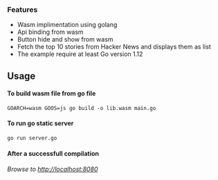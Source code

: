### Features

- Wasm implimentation using golang
- Api binding from wasm
- Button hide and show from wasm
- Fetch the top 10 stories from Hacker News and displays them as list
- The example require at least Go version 1.12



## Usage
 
####  To build wasm file from go file

`GOARCH=wasm GOOS=js go build -o lib.wasm main.go `

####  To run go static server 

`go run server.go`

####  After a successfull compilation 

######  Browse to [http://localhost:8080](http://localhost:8080 "http://localhost:8080") 


